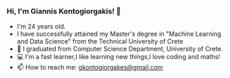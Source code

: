 ### Hi, I'm Giannis Kontogiorgakis! 👋

- I'm 24 years old.
- I have successfully attained my Master's degree in "Machine Learning and Data Science" from the Technical University of Crete
- 🌱 I graduated from Computer Science Department, University of Crete.
- :computer: I'm a fast learner,I like learning new things,I love coding and maths!
- 📫 How to reach me: gkontogiorgakes@gmail.com

